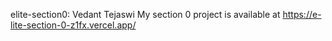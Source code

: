elite-section0: Vedant Tejaswi
My section 0 project is available at https://e-lite-section-0-z1fx.vercel.app/